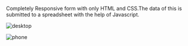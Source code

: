 Completely Responsive form with only HTML and CSS.The data of this is submitted to a spreadsheet with the help of Javascript.

![desktop ](https://user-images.githubusercontent.com/83748511/149820961-c77fed1a-1169-41da-9e63-45f37adab104.jpg)


![phone](https://user-images.githubusercontent.com/83748511/149822042-e16e7218-07c3-4503-93ac-7811833e81e1.jpg)




